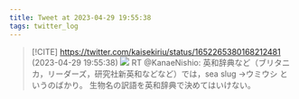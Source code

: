 ```yaml
---
title: Tweet at 2023-04-29 19:55:38
tags: twitter_log
---
```


> [!CITE] https://twitter.com/kaisekiriu/status/1652265380168212481 (2023-04-29 19:55:38)
> ![](https://twitter.com/kaisekiriu/status/1652265380168212481)
> RT @KanaeNishio: 英和辞典など（ブリタニカ，リーダーズ，研究社新英和などなど）では，sea slug →ウミウシ というのばかり。
> 生物名の訳語を英和辞典で決めてはいけない。
